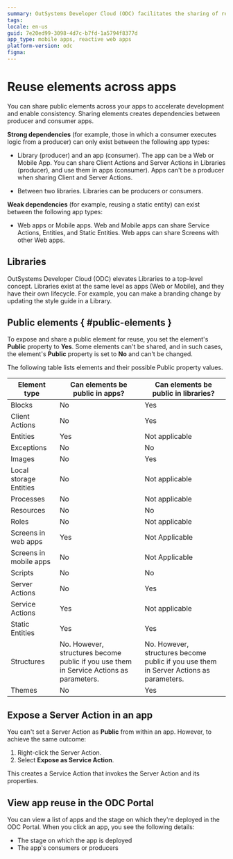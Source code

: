 ```yaml
---
summary: OutSystems Developer Cloud (ODC) facilitates the sharing of reusable elements across applications, enhancing development efficiency and consistency.
tags:
locale: en-us
guid: 7e20ed99-3098-4d7c-b7fd-1a5794f8377d
app_type: mobile apps, reactive web apps
platform-version: odc
figma:
---
```

# Reuse elements across apps

You can share public elements across your apps to accelerate development and enable consistency. Sharing elements creates dependencies between producer and consumer apps.

**Strong dependencies** (for example, those in which a consumer executes logic from a producer) can only exist between the following app types:

* Library (producer) and an app (consumer). The app can be a Web or Mobile App. You can share Client Actions and Server Actions in Libraries (producer), and use them in apps (consumer). Apps can't be a producer when sharing Client and Server Actions.

* Between two libraries. Libraries can be producers or consumers.

**Weak dependencies** (for example, reusing a static entity) can exist between the following app types:

* Web apps or Mobile apps. Web and Mobile apps can share Service Actions, Entities, and Static Entities. Web apps can share Screens with other Web apps.

## Libraries

OutSystems Developer Cloud (ODC) elevates Libraries to a top-level concept. Libraries exist at the same level as apps (Web or Mobile), and they have their own lifecycle. For example, you can make a branding change by updating the style guide in a Library.

## Public elements { #public-elements }

To expose and share a public element for reuse, you set the element's **Public** property to **Yes**. Some elements can't be shared, and in such cases, the element's **Public** property is set to **No** and can't be changed.

The following table lists elements and their possible Public property values.

| Element type    | Can elements be public in apps? | Can elements be public in libraries? |
| --------------- | ------------------------------- | ------------------------------------ |
| Blocks                    | No                              | Yes                                  |
| Client Actions            | No                              | Yes                                  |
| Entities                  | Yes                             | Not applicable                       |
| Exceptions                | No                             | No                       |
| Images                    | No                              | Yes                                  |
| Local storage Entities    | No                              | Not applicable                       |
| Processes                 | No                              | Not applicable                       |
| Resources                 | No                              | No                                   |
| Roles                     | No                              | Not applicable                       |
| Screens in web apps       | Yes                             | Not Applicable                       |
| Screens in mobile apps    | No                             | Not Applicable                       |
| Scripts                   | No                              | No                                   |
| Server Actions            | No                              | Yes                                  |
| Service Actions           | Yes                             | Not applicable                       |
| Static Entities           | Yes                             | Yes                                  |
| Structures                | No. However, structures become public if you use them in Service Actions as parameters. | No. However, structures become public if you use them in Server Actions as parameters. |
| Themes                    | No                              | Yes                                  |

## Expose a Server Action in an app

You can't set a Server Action as **Public** from within an app. However, to achieve the same outcome:

1. Right-click the Server Action.
2. Select **Expose as Service Action**.

This creates a Service Action that invokes the Server Action and its properties.  

## View app reuse in the ODC Portal

You can view a list of apps and the stage on which they're deployed in the ODC Portal. When you click an app, you see the following details:

* The stage on which the app is deployed
* The app's consumers or producers
